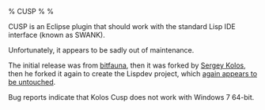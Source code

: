 % CUSP
%
%

CUSP is an Eclipse plugin that should work with the standard Lisp IDE
interface (known as SWANK).

Unfortunately, it appears to be sadly out of maintenance.

The initial release was from
[bitfauna](http://bitfauna.com/projects/cusp/), then it was forked by
[Sergey Kolos](http://www.sergeykolos.com/cusp/update/index.html),
then he forked it again to create the Lispdev project, which
[again appears to be untouched](https://bitbucket.org/skolos/lispdev/overview).

Bug reports indicate that Kolos Cusp does not work with Windows 7 64-bit.



